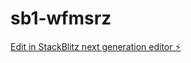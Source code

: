 # sb1-wfmsrz

[Edit in StackBlitz next generation editor ⚡️](https://stackblitz.com/~/github.com/ThorTech-Gunnar/sb1-wfmsrz)